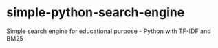 # simple-python-search-engine
Simple search engine for educational purpose - Python with TF-IDF and BM25
